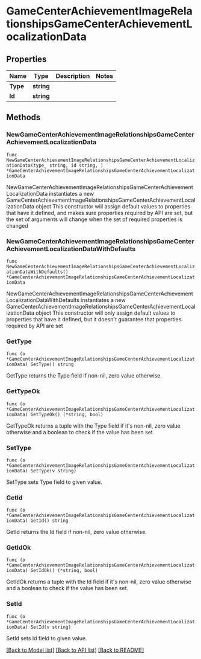 # GameCenterAchievementImageRelationshipsGameCenterAchievementLocalizationData

## Properties

Name | Type | Description | Notes
------------ | ------------- | ------------- | -------------
**Type** | **string** |  | 
**Id** | **string** |  | 

## Methods

### NewGameCenterAchievementImageRelationshipsGameCenterAchievementLocalizationData

`func NewGameCenterAchievementImageRelationshipsGameCenterAchievementLocalizationData(type_ string, id string, ) *GameCenterAchievementImageRelationshipsGameCenterAchievementLocalizationData`

NewGameCenterAchievementImageRelationshipsGameCenterAchievementLocalizationData instantiates a new GameCenterAchievementImageRelationshipsGameCenterAchievementLocalizationData object
This constructor will assign default values to properties that have it defined,
and makes sure properties required by API are set, but the set of arguments
will change when the set of required properties is changed

### NewGameCenterAchievementImageRelationshipsGameCenterAchievementLocalizationDataWithDefaults

`func NewGameCenterAchievementImageRelationshipsGameCenterAchievementLocalizationDataWithDefaults() *GameCenterAchievementImageRelationshipsGameCenterAchievementLocalizationData`

NewGameCenterAchievementImageRelationshipsGameCenterAchievementLocalizationDataWithDefaults instantiates a new GameCenterAchievementImageRelationshipsGameCenterAchievementLocalizationData object
This constructor will only assign default values to properties that have it defined,
but it doesn't guarantee that properties required by API are set

### GetType

`func (o *GameCenterAchievementImageRelationshipsGameCenterAchievementLocalizationData) GetType() string`

GetType returns the Type field if non-nil, zero value otherwise.

### GetTypeOk

`func (o *GameCenterAchievementImageRelationshipsGameCenterAchievementLocalizationData) GetTypeOk() (*string, bool)`

GetTypeOk returns a tuple with the Type field if it's non-nil, zero value otherwise
and a boolean to check if the value has been set.

### SetType

`func (o *GameCenterAchievementImageRelationshipsGameCenterAchievementLocalizationData) SetType(v string)`

SetType sets Type field to given value.


### GetId

`func (o *GameCenterAchievementImageRelationshipsGameCenterAchievementLocalizationData) GetId() string`

GetId returns the Id field if non-nil, zero value otherwise.

### GetIdOk

`func (o *GameCenterAchievementImageRelationshipsGameCenterAchievementLocalizationData) GetIdOk() (*string, bool)`

GetIdOk returns a tuple with the Id field if it's non-nil, zero value otherwise
and a boolean to check if the value has been set.

### SetId

`func (o *GameCenterAchievementImageRelationshipsGameCenterAchievementLocalizationData) SetId(v string)`

SetId sets Id field to given value.



[[Back to Model list]](../README.md#documentation-for-models) [[Back to API list]](../README.md#documentation-for-api-endpoints) [[Back to README]](../README.md)


